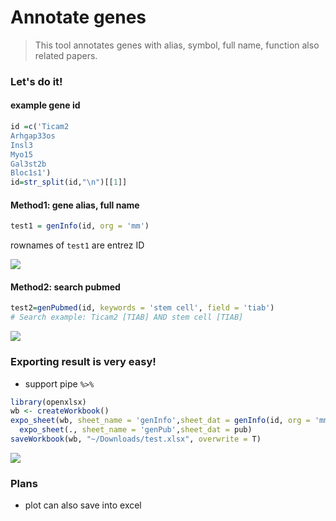 # Annotate genes 

> This tool annotates genes with alias, symbol, full name, function also related papers.

### Let's do it!

#### example gene id

```R
id =c('Ticam2
Arhgap33os
Insl3
Myo15
Gal3st2b
Bloc1s1') 
id=str_split(id,"\n")[[1]]
```



#### Method1: gene alias, full name

```R
test1 = genInfo(id, org = 'mm')
```

rownames of `test1` are entrez ID

![](https://jieandze1314-1255603621.cos.ap-guangzhou.myqcloud.com/blog/2021-06-29-081721.png)

#### Method2: search pubmed 

```R
test2=genPubmed(id, keywords = 'stem cell', field = 'tiab')
# Search example: Ticam2 [TIAB] AND stem cell [TIAB] 
```

![](https://jieandze1314-1255603621.cos.ap-guangzhou.myqcloud.com/blog/2021-06-29-081925.png)





### Exporting result is very easy!

- support pipe ` %>% ` 

```R
library(openxlsx)
wb <- createWorkbook()
expo_sheet(wb, sheet_name = 'genInfo',sheet_dat = genInfo(id, org = 'mm')) %>% 
  expo_sheet(., sheet_name = 'genPub',sheet_dat = pub)
saveWorkbook(wb, "~/Downloads/test.xlsx", overwrite = T)
```

![](https://jieandze1314-1255603621.cos.ap-guangzhou.myqcloud.com/blog/2021-06-29-081258.png)



### Plans

- plot can also save into excel

